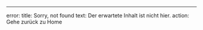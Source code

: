 ---
error:
  title: Sorry, not found
  text: Der erwartete Inhalt ist nicht hier.
  action: Gehe zurück zu Home
